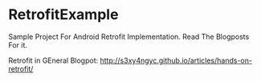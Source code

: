 RetrofitExample
===============

Sample Project For Android Retrofit Implementation. Read The Blogposts For it.

Retrofit in GEneral Blogpot: http://s3xy4ngyc.github.io/articles/hands-on-retrofit/
